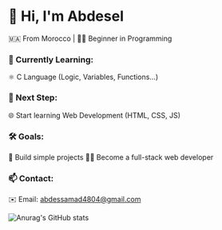 # 👋 Hi, I'm Abdesel

🇲🇦 From Morocco | 👨‍💻 Beginner in Programming

### 🌱 Currently Learning:
⚛️ C Language (Logic, Variables, Functions...)

### 🎯 Next Step:
🌐 Start learning Web Development (HTML, CSS, JS)

### 🛠️ Goals:
🚀 Build simple projects
🧑‍💻 Become a full-stack web developer

### 📫 Contact:
✉️ Email: abdessamad4804@gmail.com


![Anurag's GitHub stats](https://github-readme-stats.vercel.app/api?username=dooublee&show_icons=true&theme=radical)

